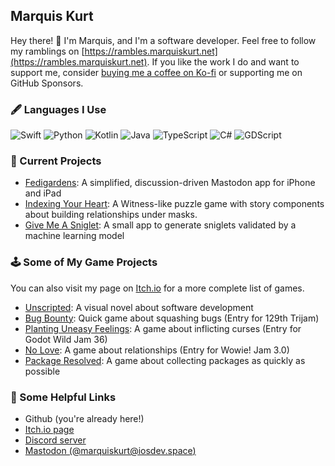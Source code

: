 ## Marquis Kurt

Hey there! :wave: I'm Marquis, and I'm a software developer. Feel free to follow my ramblings on [https://rambles.marquiskurt.net](https://rambles.marquiskurt.net). If you like the work I do and want to support me, consider [buying me a coffee on Ko-fi](https://ko-fi.com/marquiskurt) or supporting me on GitHub Sponsors.

### 🖋 Languages I Use

<p>
    <img alt="Swift" src="https://img.shields.io/badge/-Swift-000000?style=flat-square&logo=swift&logoColor=white&color=orange" />
    <img alt="Python" src="https://img.shields.io/badge/-Python-000000?style=flat-square&logo=python&logoColor=white&color=yellow" />
    <img alt="Kotlin" src="https://img.shields.io/badge/-Kotlin-7F52FF?style=flat-square&logo=kotlin&logoColor=white" />
    <img alt="Java" src="https://img.shields.io/badge/-Java-000000?style=flat-square&logo=java&logoColor=white&color=brown" />
    <img alt="TypeScript" src="https://img.shields.io/badge/-TypeScript-000000?style=flat-square&logo=typescript&logoColor=white&color=blue" />
    <img alt="C#" src="https://img.shields.io/badge/-C%23-000000?style=flat-square&logo=csharp&logoColor=white&color=green" />
    <img alt="GDScript" src="https://img.shields.io/badge/-GDScript-458CBF?style=flat-square&logo=godotengine&logoColor=white" />
</p>

### 📁 Current Projects

- [Fedigardens](https://github.com/alicerunsonfedora/fedigardens): A simplified, discussion-driven Mastodon app for iPhone and iPad
- [Indexing Your Heart](https://indexingyourhe.art): A Witness-like puzzle game with story components about building relationships under masks.
- [Give Me A Sniglet](https://github.com/alicerunsonfedora/sniglet): A small app to generate sniglets validated by a machine learning model

### 🕹 Some of My Game Projects

You can also visit my page on [Itch.io](https://marquiskurt.itch.io) for a more complete list of games.

- [Unscripted](https://unscriptedvn.dev): A visual novel about software development
- [Bug Bounty](https://marquiskurt.itch.io/bug-bounty): Quick game about squashing bugs (Entry for 129th Trijam)
- [Planting Uneasy Feelings](https://marquiskurt.itch.io/planting-uneasy-feelings): A game about inflicting curses (Entry for Godot Wild Jam 36)
- [No Love](https://marquiskurt.itch.io/no-love): A game about relationships (Entry for Wowie! Jam 3.0)
- [Package Resolved](https://github.com/alicerunsonfedora/package-resolved): A game about collecting packages as quickly as possible

### 🔗 Some Helpful Links

- Github (you're already here!)
- [Itch.io page](https://marquiskurt.itch.io)
- [Discord server](https://chatwith.marquiskurt.net)
- [Mastodon (@marquiskurt@iosdev.space)](https://iosdev.space/@marquiskurt)
